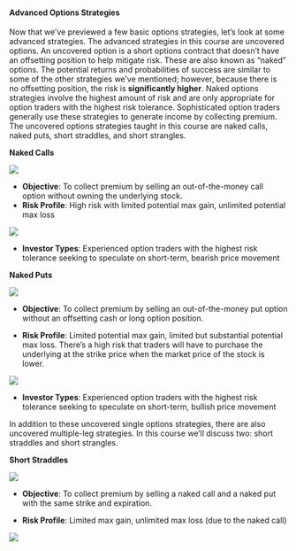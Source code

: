 #### Advanced Options Strategies

Now that we’ve previewed a few basic options strategies, let’s look at some advanced strategies. The advanced strategies in this course are uncovered options. An uncovered option is a short options contract that doesn’t have an offsetting position to help mitigate risk. These are also known as “naked” options. The potential returns and probabilities of success are similar to some of the other strategies we’ve mentioned; however, because there is no offsetting position, the risk is  **significantly higher**. Naked options strategies involve the highest amount of risk and are only appropriate for option traders with the highest risk tolerance. Sophisticated option traders generally use these strategies to generate income by collecting premium. The uncovered options strategies taught in this course are naked calls, naked puts, short straddles, and short strangles.

**Naked Calls**

![](https://education.ameritrade.com/content/cms/images/BDTO_Lesson_3.60.01.jpg)

-   **Objective**: To collect premium by selling an out-of-the-money call option without owning the underlying stock.
-   **Risk Profile**: High risk with limited potential max gain, unlimited potential max loss

![](https://education.ameritrade.com/content/cms/images/BDTO_Lesson_3.60.02.jpg)

-   **Investor Types**: Experienced option traders with the highest risk tolerance seeking to speculate on short-term, bearish price movement

**Naked Puts**

![](https://education.ameritrade.com/content/cms/images/BDTO_Lesson_3.60.03.jpg)

-   **Objective**: To collect premium by selling an out-of-the-money put option without an offsetting cash or long option position.

-   **Risk Profile**: Limited potential max gain, limited but substantial potential max loss. There’s a high risk that traders will have to purchase the underlying at the strike price when the market price of the stock is lower.

![](https://education.ameritrade.com/content/cms/images/BDTO_Lesson_3.60.04.jpg)

-   **Investor Types**: Experienced option traders with the highest risk tolerance seeking to speculate on short-term, bullish price movement

In addition to these uncovered single options strategies, there are also uncovered multiple-leg strategies. In this course we’ll discuss two: short straddles and short strangles.

**Short Straddles**

![](https://education.ameritrade.com/content/cms/images/BDTO_Lesson_3.60.05.jpg)

-   **Objective**: To collect premium by selling a naked call and a naked put with the same strike and expiration.

-   **Risk Profile**: Limited max gain, unlimited max loss (due to the naked call)

![](https://education.ameritrade.com/content/cms/images/BDTO_Lesson_3.60.06.jpg)



<!--stackedit_data:
eyJoaXN0b3J5IjpbLTUwNjcxMjExNF19
-->
